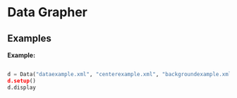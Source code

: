 # Data Grapher

## Examples

**Example:**

```python

d = Data("dataexample.xml", "centerexample.xml", "backgroundexample.xml)
d.setup()
d.display

```
